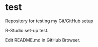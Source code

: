 # test
Repository for testing my Git/GitHub setup

R-Studio set-up test.

Edit README.md in GitHub Browser.
